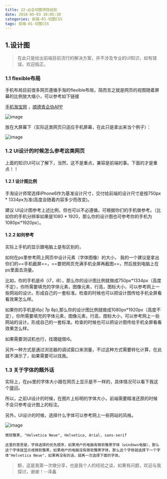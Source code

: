 ```yaml
---
title: 22-必企切图项目经验
date: 2018-05-03 10:05:30
categories: 前端-01-切图CSS
tags: 前端-01-切图CSS
---
```

## 1.设计图

> 在此只是给出前端目前流行的解决方案，并不涉及专业的UI知识，如有错误，欢迎指正。

### 1.1 flexible布局

手机布局目前很多网页遵循手淘的flexible布局，简而言之就是网页的视图随着屏幕的比例放大缩小，可以参考如下链接

[手机淘宝网](http://note.youdao.com/) ，[顺德青企协APP](https://sdqqx.cn/app/)

![image](http://note.youdao.com/yws/api/personal/file/83CDC5920843415F85454E98E490E51F?method=download&shareKey=bf6e2d887a1cd6a46078050ef2aff540)

放在大屏幕下（实际这类网页只适应手机屏幕，在此只是拿出来当个例子）：

![image](http://note.youdao.com/yws/api/personal/file/818DA1FA990D45A3B18F128C837445C4?method=download&shareKey=264eb16ae2579a8deb2f39ec9a0e3270)


### 1.2 UI设计的时候怎么参考这类网页

上面的知识UI可以了解下，当然，这不是重点，兼容是前端的事。下面的才是重点！！

#### 1.2.1 设计图比例

手淘设计师常选择iPhone6作为基准设计尺寸，交付给前端的设计尺寸是按750px * 1334px为准(高度会随着内容多少而改变)。

建议 UI设计图参考上述比例，但也可以不必遵循，可根据你们的手机做参考。（比如你的手机分辨率如果是1080 * 1920，那么你的设计图也可参考你的手机为1080px*1920px）。

#### 1.2.2 如何参考

实际上手机的显示跟电脑上是有区别的，

如何在ps里参考网上网页中设计元素（字体图像）的大小，
我的一个建议是拿出你们的==手机截屏==，==要把网页充满手机全屏再截图==，然后放到电脑上在ps里面去测量。

比如，你的手机是i6（i7，i8），那么你的设计图比例就做成750px*1334px（高度不定），你所需要填充的字体元素，图像元素，行高，图标大小，可以参考网上一些网站的设计。形成自己的一套标准。检查的时候也可以把设计图传给手机全屏看看效果怎么样。

如果你的手机是i6p( 7p 8p),那么你的设计图比例就做成1080px*1920px（高度不定），你所需要填充的字体元素，图像元素，行高，图标大小，可以参考网上一些网站的设计。形成自己的一套标准。检查的时候也可以把设计图传给手机全屏看看效果怎么样。

如果需要测试机也行，找珊姐借i6。

另外一种方式是通过浏览器的调试窗口来测量，不过这种方式需要转化计算，在此就不演示了，如果需要可以找我。

### 1.3 关于字体的题外话

实际上，在ps里的字体大小跟在网页上显示是不一样的，具体情况可以看下我这个[提问](https://segmentfault.com/q/1010000011870026?_ea=2789245)。

所以，之前UI设计的时候，在图片上标明的字体大小，前端需要精准还原的时候不会只参考设计图上的标注。

另外，UI设计的时候，选择什么字体可以参考网上一些网站的风格。

![image](http://note.youdao.com/yws/api/personal/file/365F822A61044D8E8A45FFEB1FF63B16?method=download&shareKey=33259cdb59311014370841895bde9761)


```
微软雅黑, "Helvetica Neue", Helvetica, Arial, sans-serif

这里的意思是，字体选择的优先顺序，如果用户的电脑有微软雅黑字体（windows电脑），那么这个字体就显示成微软雅黑，如果用户的电脑没有微软雅黑字体，那么这个字体就选择下一个字体"Helvetica Neue"，如果再没有的话，就再一次选择下面的字体。
```


> 额，这是我第一次做分享，也是我个人的经验之谈，如果有问题，欢迎与我探讨，谢谢！--泽鑫







